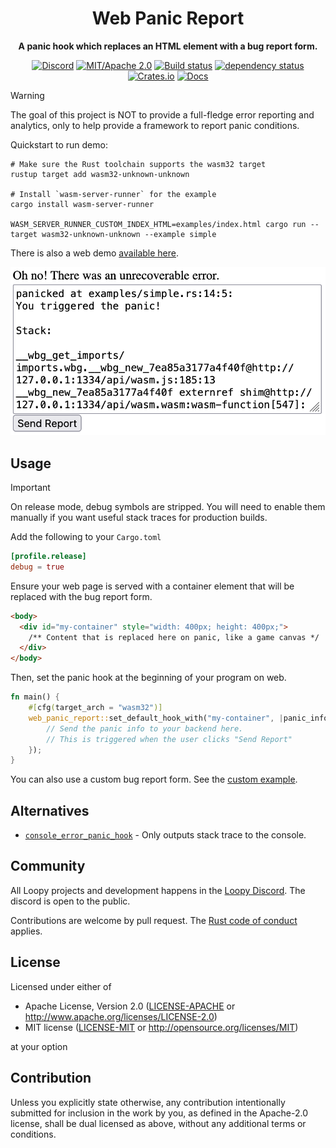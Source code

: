 <div align="center">

# Web Panic Report

**A panic hook which replaces an HTML element with a bug report form.**

[![Discord](https://img.shields.io/discord/913957940560531456.svg?label=VGX&logo=discord&logoColor=ffffff&color=7389D8&labelColor=6A7EC2)](https://discord.gg/zrjnQzdjCB)
[![MIT/Apache 2.0](https://img.shields.io/badge/license-MIT%2FApache-blue.svg)](#license)
[![Build status](https://github.com/loopystudios/web_panic_report/workflows/CI/badge.svg)](https://github.com/loopystudios/web_panic_report/actions)
[![dependency status](https://deps.rs/repo/github/loopystudios/web_panic_report/status.svg)](https://deps.rs/repo/github/loopystudios/web_panic_report)
[![Crates.io](https://img.shields.io/crates/v/web_panic_report.svg)](https://crates.io/crates/web_panic_report)
[![Docs](https://img.shields.io/docsrs/web_panic_report)](https://docs.rs/web_panic_report)

</div>

> [!WARNING]
> The goal of this project is NOT to provide a full-fledge error reporting and analytics, only to help provide a framework to report panic conditions.

Quickstart to run demo:

```shell
# Make sure the Rust toolchain supports the wasm32 target
rustup target add wasm32-unknown-unknown

# Install `wasm-server-runner` for the example
cargo install wasm-server-runner

WASM_SERVER_RUNNER_CUSTOM_INDEX_HTML=examples/index.html cargo run --target wasm32-unknown-unknown --example simple
```

There is also a web demo [available here](https://loopystudios.github.io/web_panic_report).

![Demo](image.png)

## Usage

> [!IMPORTANT]
> On release mode, debug symbols are stripped. You will need to enable them manually if you want useful stack traces for production builds.
>
> Add the following to your `Cargo.toml`
>
> ```toml
> [profile.release]
> debug = true
> ```

Ensure your web page is served with a container element that will be replaced with the bug report form.

```html
<body>
  <div id="my-container" style="width: 400px; height: 400px;">
    /** Content that is replaced here on panic, like a game canvas */
  </div>
</body>
```

Then, set the panic hook at the beginning of your program on web.

```rust
fn main() {
    #[cfg(target_arch = "wasm32")]
    web_panic_report::set_default_hook_with("my-container", |panic_info| {
        // Send the panic info to your backend here.
        // This is triggered when the user clicks "Send Report"
    });
}
```

You can also use a custom bug report form. See the [custom example](examples/custom.rs).

## Alternatives

- [`console_error_panic_hook`](https://github.com/rustwasm/console_error_panic_hook) - Only outputs stack trace to the console.

## Community

All Loopy projects and development happens in the [Loopy Discord](https://discord.gg/zrjnQzdjCB). The discord is open to the public.

Contributions are welcome by pull request. The [Rust code of conduct](https://www.rust-lang.org/policies/code-of-conduct) applies.

## License

Licensed under either of

- Apache License, Version 2.0
   ([LICENSE-APACHE](LICENSE-APACHE) or <http://www.apache.org/licenses/LICENSE-2.0>)
- MIT license
   ([LICENSE-MIT](LICENSE-MIT) or <http://opensource.org/licenses/MIT>)

at your option

## Contribution

Unless you explicitly state otherwise, any contribution intentionally submitted
for inclusion in the work by you, as defined in the Apache-2.0 license, shall be
dual licensed as above, without any additional terms or conditions.
